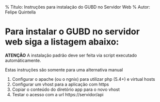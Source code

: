 % Título: Instruções para instalação do GUBD no Servidor Web
% Autor: Felipe Quintella

# Para instalar o **GUBD** no servidor web siga a listagem abaixo:

**ATENÇÃO** A instalação padrão deve ser feita via script executado automáticamente.

Estas instruções são somente para uma alternativa manual


1. Configurar o apache (ou o ngnix) para utilizar php (5.4+) e virtual hosts
2. Configurar um vhost para a aplicação com https
3. Copiar o conteúdo do diretório app para o novo vhost
4. Testar o acesso com a url https://servidor/api

